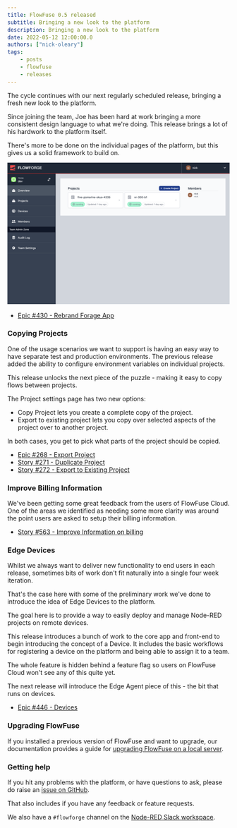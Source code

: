 ```yaml
---
title: FlowFuse 0.5 released
subtitle: Bringing a new look to the platform
description: Bringing a new look to the platform
date: 2022-05-12 12:00:00.0
authors: ["nick-oleary"]
tags:
    - posts
    - flowfuse
    - releases
---
```


The cycle continues with our next regularly scheduled release, bringing a fresh
new look to the platform.

<!--more-->

Since joining the team, Joe has been hard at work bringing a more consistent
design language to what we're doing. This release brings a lot of his hardwork
to the platform itself.

There's more to be done on the individual pages of the platform, but this
gives us a solid framework to build on.

![](./images/ff-05-dashboard.png)

 - [Epic #430 - Rebrand Forage App](https://github.com/FlowFuse/flowforge/issues/430)

### Copying Projects

One of the usage scenarios we want to support is having an easy way to have separate
test and production environments. The previous release added the ability to configure
environment variables on individual projects.

This release unlocks the next piece of the puzzle - making it easy to copy flows
between projects.

The Project settings page has two new options:

 - Copy Project lets you create a complete copy of the project.
 - Export to existing project lets you copy over selected aspects of the project
   over to another project.

In both cases, you get to pick what parts of the project should be copied.

 - [Epic #268 - Export Project](https://github.com/FlowFuse/flowforge/issues/268)
 - [Story #271 - Duplicate Project](https://github.com/FlowFuse/flowforge/issues/271)
 - [Story #272 - Export to Existing Project](https://github.com/FlowFuse/flowforge/issues/272)

### Improve Billing Information

We've been getting some great feedback from the users of FlowFuse Cloud. One of the
areas we identified as needing some more clarity was around the point users are
asked to setup their billing information.

 - [Story #563 - Improve Information on billing](https://github.com/FlowFuse/flowforge/issues/563)

### Edge Devices

Whilst we always want to deliver new functionality to end users in each release,
sometimes bits of work don't fit naturally into a single four week iteration.

That's the case here with some of the preliminary work we've done to introduce
the idea of Edge Devices to the platform.

The goal here is to provide a way to easily deploy and manage Node-RED projects
on remote devices.

This release introduces a bunch of work to the core app and front-end to begin
introducing the concept of a Device. It includes the basic workflows for registering
a device on the platform and being able to assign it to a team.

The whole feature is hidden behind a feature flag so users on FlowFuse Cloud won't
see any of this quite yet.

The next release will introduce the Edge Agent piece of this - the bit that runs
on devices.

- [Epic #446 - Devices](https://github.com/FlowFuse/flowforge/issues/446)

### Upgrading FlowFuse

If you installed a previous version of FlowFuse  and want to upgrade, our documentation provides a
guide for [upgrading FlowFuse on a local server](/docs/upgrade/#upgrading-flowfuse).

### Getting help

If you hit any problems with the platform, or have questions to ask, please do
raise an [issue on GitHub](https://github.com/FlowFuse/flowforge/issues).

That also includes if you have any feedback or feature requests.

We also have a `#flowforge` channel on the [Node-RED Slack workspace](https://nodered.org/slack).
